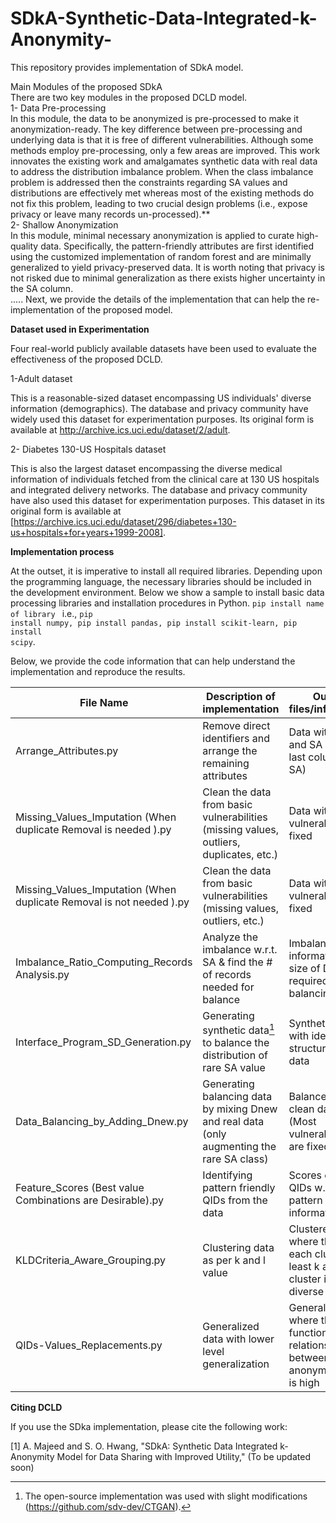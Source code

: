 # SDkA-Synthetic-Data-Integrated-k-Anonymity-
This repository provides implementation of SDkA model.


Main Modules of the proposed SDkA 
<br>
There are two key modules in the proposed DCLD model.
<br>
1- Data Pre-processing
<br>
In this module, the data to be anonymized is pre-processed to make it anonymization-ready. The key difference between pre-processing and underlying data is that it is free of different vulnerabilities. Although some methods employ pre-processing, only a few areas are improved. This work innovates the existing work and amalgamates synthetic data with real data to address the distribution imbalance problem. When the class imbalance problem is addressed then the constraints regarding SA values and distributions are effectively met whereas most of the existing methods do not fix this problem, leading to two crucial design problems (i.e., expose privacy or leave many records un-processed).**
<br>
2- Shallow Anonymization
<br>
In this module, minimal necessary anonymization is applied to curate high-quality data. Specifically, the pattern-friendly attributes are first identified using the customized implementation of random forest and are minimally generalized to yield privacy-preserved data. It is worth noting that privacy is not risked due to minimal generalization as there exists higher uncertainty in the SA column.
<br>
.....
Next, we provide the details of the implementation that can help the re-implementation of the proposed model.

**Dataset used in Experimentation**

Four real-world publicly available datasets have been used to evaluate the effectiveness of the proposed DCLD.

1-Adult dataset

This is a reasonable-sized dataset encompassing US individuals' diverse information (demographics). The database and privacy community have widely used this dataset for experimentation purposes. Its original form is available at http://archive.ics.uci.edu/dataset/2/adult. 

2- Diabetes 130-US Hospitals dataset

This is also the largest dataset encompassing the diverse medical information of individuals fetched from the clinical care at 130 US hospitals and integrated delivery networks. The database and privacy community have also used this dataset for experimentation purposes. This dataset in its original form is available at [https://archive.ics.uci.edu/dataset/296/diabetes+130-us+hospitals+for+years+1999-2008].

**Implementation process**


At the outset, it is imperative to install all required libraries. Depending upon the programming language, the necessary libraries should be included in the development environment.
Below we show a sample to install basic data processing libraries and installation procedures in Python.
<code>pip install name of library </code> i.e., <code>pip install numpy, pip install pandas, pip install scikit-learn, pip install scipy</code>.

Below, we provide the code information that can help understand the implementation and reproduce the results.

| File Name | Description of implementation | Output files/information
| ------------- | ------------- | ------------- |
| Arrange_Attributes.py  | Remove direct identifiers and arrange the remaining attributes  | Data with QIDs and SA only (The last column is SA)  |
| Missing_Values_Imputation (When duplicate Removal is needed ).py  | Clean the data from basic vulnerabilities (missing values, outliers, duplicates, etc.)  |Data with basic vulnerabilities fixed  |
| Missing_Values_Imputation (When duplicate Removal is not needed ).py  | Clean the data from basic vulnerabilities (missing values, outliers, etc.)  |Data with basic vulnerabilities fixed   |
| Imbalance_Ratio_Computing_Records Analysis.py  | Analyze the imbalance w.r.t. SA & find the # of records needed for balance  |Imbalance ratio information, and size of Dnew required for data balancing  |
| Interface_Program_SD_Generation.py  | Generating synthetic data[^1] to balance the distribution of rare SA value  | Synthetic data with identical structure to real data  |
| Data_Balancing_by_Adding_Dnew.py  | Generating balancing data by mixing Dnew and real data (only augmenting the rare SA class)  | Balanced and clean dataset (Most vulnerabilities are fixed)  |
| Feature_Scores  (Best value Combinations are Desirable).py  | Identifying pattern friendly QIDs from the data  | Scores of the QIDs w.r.t. pattern information  |
| KLDCriteria_Aware_Grouping.py  | Clustering data as per k and l value  | Clustered data where the size of each cluster is at least k and every cluster is 2-diverse  |
| QIDs-Values_Replacements.py  |Generalized data with lower level generalization | Generalized data where the functional relationship between real and anonymized data is high |

[^1]: The open-source implementation was used with slight modifications (https://github.com/sdv-dev/CTGAN). 
[^2]: The information/details about the generalization heirarchies (https://www.sciencedirect.com/science/article/pii/S2667305323000923). 


**Citing DCLD**

If you use the SDka implementation, please cite the following work:

[1] A. Majeed and S. O. Hwang, "SDkA: Synthetic Data Integrated k-Anonymity
Model for Data Sharing with Improved Utility," (To be updated soon)




